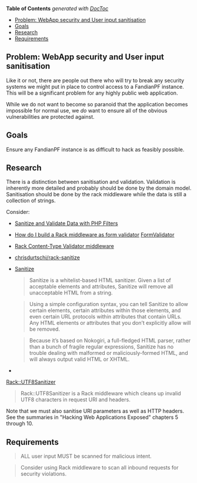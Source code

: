 **Table of Contents**  *generated with [DocToc](http://doctoc.herokuapp.com/)*

- [Problem: WebApp security and User input sanitisation](#problem-webapp-security-and-user-input-sanitisation)
- [Goals](#goals)
- [Research](#research)
- [Requirements](#requirements)

## Problem: WebApp security and User input sanitisation

Like it or not, there are people out there who will try to break any 
security systems we might put in place to control access to a FandianPF 
instance. This will be a significant problem for any highly public web 
application.

While we do not want to become so paranoid that the application becomes 
impossible for normal use, we *do* want to ensure all of the obvious 
vulnerabilities are protected against.

## Goals

Ensure any FandianPF instance is as difficult to hack as feasibly 
possible.

## Research

There is a distinction between sanitisation and validation. Validation 
is inherently more detailed and probably should be done by the domain 
model. Sanitisation should be done by the rack middleware while the 
data is still a collection of strings.

Consider:

 * [Sanitize and Validate Data with PHP 
Filters](http://net.tutsplus.com/tutorials/php/sanitize-and-validate-data-with-php-filters/)

 * [How do I build a Rack middleware as form 
validator](http://stackoverflow.com/questions/14491306/how-do-i-build-a-rack-middleware-as-form-validator) 
[FormValidator](https://github.com/thefonso/form_challenge/blob/master/app/middleware/form_validator.rb)

 * [Rack Content-Type Validator 
middleware](https://github.com/abril/rack-content_type_validator)

 * [chrisdurtschi/rack-sanitize](https://github.com/chrisdurtschi/rack-sanitize/blob/master/lib/rack/sanitize.rb)

 * [Sanitize](https://github.com/rgrove/sanitize/)

   > Sanitize is a whitelist-based HTML sanitizer. Given a list of 
   > acceptable elements and attributes, Sanitize will remove all 
   > unacceptable HTML from a string.

   > Using a simple configuration syntax, you can tell Sanitize to 
   > allow certain elements, certain attributes within those elements, 
   > and even certain URL protocols within attributes that contain 
   > URLs. Any HTML elements or attributes that you don’t explicitly 
   > allow will be removed.

   > Because it’s based on Nokogiri, a full-fledged HTML parser, rather 
   > than a bunch of fragile regular expressions, Sanitize has no 
   > trouble dealing with malformed or maliciously-formed HTML, and 
   > will always output valid HTML or XHTML.

 * 
[Rack::UTF8Sanitizer](https://github.com/whitequark/rack-utf8_sanitizer#usage)

   > Rack::UTF8Sanitizer is a Rack middleware which cleans up invalid 
   > UTF8 characters in request URI and headers.

Note that we must also sanitise URI parameters as well as HTTP headers. 
See the summaries in "Hacking Web Applications Exposed" chapters 5 
through 10.

## Requirements

> ALL user input MUST be scanned for malicious intent.

> Consider using Rack middleware to scan all inbound requests for 
> security violations.

